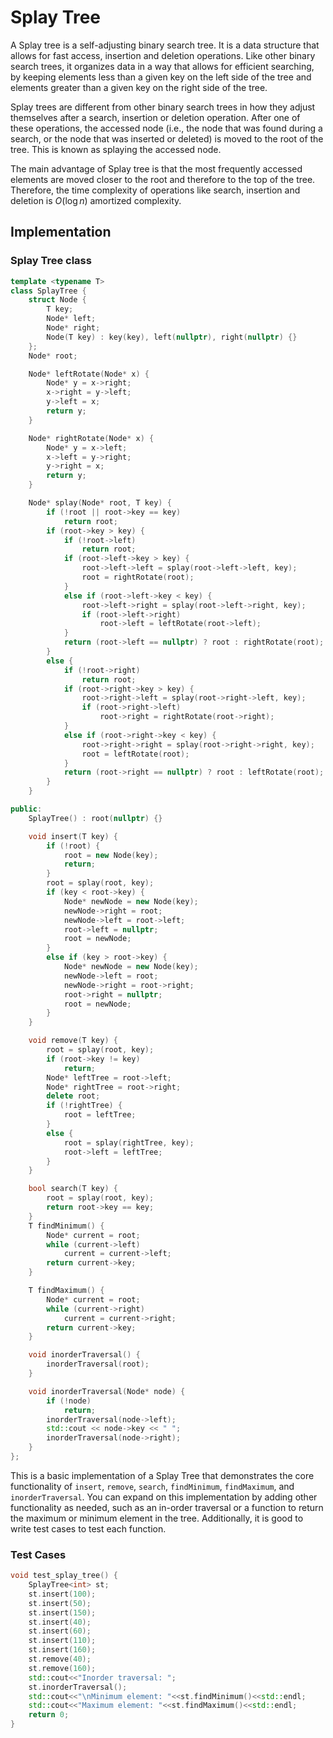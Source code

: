 # Splay Tree

A Splay tree is a self-adjusting binary search tree. It is a data structure that allows for fast access, insertion and deletion operations. Like other binary search trees, it organizes data in a way that allows for efficient searching, by keeping elements less than a given key on the left side of the tree and elements greater than a given key on the right side of the tree.

Splay trees are different from other binary search trees in how they adjust themselves after a search, insertion or deletion operation. After one of these operations, the accessed node (i.e., the node that was found during a search, or the node that was inserted or deleted) is moved to the root of the tree. This is known as splaying the accessed node.

The main advantage of Splay tree is that the most frequently accessed elements are moved closer to the root and therefore to the top of the tree. Therefore, the time complexity of operations like search, insertion and deletion is $O(\log{n})$ amortized complexity.

## Implementation

### Splay Tree class

```cpp
template <typename T>
class SplayTree {
    struct Node {
        T key;
        Node* left;
        Node* right;
        Node(T key) : key(key), left(nullptr), right(nullptr) {}
    };
    Node* root;

    Node* leftRotate(Node* x) {
        Node* y = x->right;
        x->right = y->left;
        y->left = x;
        return y;
    }

    Node* rightRotate(Node* x) {
        Node* y = x->left;
        x->left = y->right;
        y->right = x;
        return y;
    }

    Node* splay(Node* root, T key) {
        if (!root || root->key == key)
            return root;
        if (root->key > key) {
            if (!root->left)
                return root;
            if (root->left->key > key) {
                root->left->left = splay(root->left->left, key);
                root = rightRotate(root);
            }
            else if (root->left->key < key) {
                root->left->right = splay(root->left->right, key);
                if (root->left->right)
                    root->left = leftRotate(root->left);
            }
            return (root->left == nullptr) ? root : rightRotate(root);
        }
        else {
            if (!root->right)
                return root;
            if (root->right->key > key) {
                root->right->left = splay(root->right->left, key);
                if (root->right->left)
                    root->right = rightRotate(root->right);
            }
            else if (root->right->key < key) {
                root->right->right = splay(root->right->right, key);
                root = leftRotate(root);
            }
            return (root->right == nullptr) ? root : leftRotate(root);
        }
    }

public:
    SplayTree() : root(nullptr) {}

    void insert(T key) {
        if (!root) {
            root = new Node(key);
            return;
        }
        root = splay(root, key);
        if (key < root->key) {
            Node* newNode = new Node(key);
            newNode->right = root;
            newNode->left = root->left;
            root->left = nullptr;
            root = newNode;
        }
        else if (key > root->key) {
            Node* newNode = new Node(key);
            newNode->left = root;
            newNode->right = root->right;
            root->right = nullptr;
            root = newNode;
        }
    }

    void remove(T key) {
        root = splay(root, key);
        if (root->key != key)
            return;
        Node* leftTree = root->left;
        Node* rightTree = root->right;
        delete root;
        if (!rightTree) {
            root = leftTree;
        }
        else {
            root = splay(rightTree, key);
            root->left = leftTree;
        }
    }

    bool search(T key) {
        root = splay(root, key);
        return root->key == key;
    }
    T findMinimum() {
        Node* current = root;
        while (current->left)
            current = current->left;
        return current->key;
    }

    T findMaximum() {
        Node* current = root;
        while (current->right)
            current = current->right;
        return current->key;
    }

    void inorderTraversal() {
        inorderTraversal(root);
    }

    void inorderTraversal(Node* node) {
        if (!node)
            return;
        inorderTraversal(node->left);
        std::cout << node->key << " ";
        inorderTraversal(node->right);
    }
};
```

This is a basic implementation of a Splay Tree that demonstrates the core functionality of `insert`, `remove`, `search`, `findMinimum`, `findMaximum`, and `inorderTraversal`. You can expand on this implementation by adding other functionality as needed, such as an in-order traversal or a function to return the maximum or minimum element in the tree. Additionally, it is good to write test cases to test each function.

### Test Cases

```cpp
void test_splay_tree() {
    SplayTree<int> st;
    st.insert(100);
    st.insert(50);
    st.insert(150);
    st.insert(40);
    st.insert(60);
    st.insert(110);
    st.insert(160);
    st.remove(40);
    st.remove(160);
    std::cout<<"Inorder traversal: ";
    st.inorderTraversal();
    std::cout<<"\nMinimum element: "<<st.findMinimum()<<std::endl;
    std::cout<<"Maximum element: "<<st.findMaximum()<<std::endl;
    return 0;
}
```